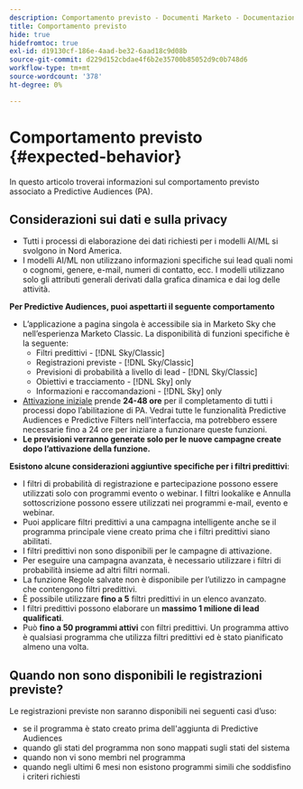 ```yaml
---
description: Comportamento previsto - Documenti Marketo - Documentazione del prodotto
title: Comportamento previsto
hide: true
hidefromtoc: true
exl-id: d19130cf-186e-4aad-be32-6aad18c9d08b
source-git-commit: d229d152cbdae4f6b2e35700b85052d9c0b748d6
workflow-type: tm+mt
source-wordcount: '378'
ht-degree: 0%

---
```


# Comportamento previsto {#expected-behavior}

In questo articolo troverai informazioni sul comportamento previsto associato a Predictive Audiences (PA).

## Considerazioni sui dati e sulla privacy

* Tutti i processi di elaborazione dei dati richiesti per i modelli AI/ML si svolgono in Nord America.
* I modelli AI/ML non utilizzano informazioni specifiche sui lead quali nomi o cognomi, genere, e-mail, numeri di contatto, ecc. I modelli utilizzano solo gli attributi generali derivati dalla grafica dinamica e dai log delle attività.

**Per Predictive Audiences, puoi aspettarti il seguente comportamento**

* L’applicazione a pagina singola è accessibile sia in Marketo Sky che nell’esperienza Marketo Classic. La disponibilità di funzioni specifiche è la seguente:
   * Filtri predittivi - [!DNL Sky/Classic]
   * Registrazioni previste - [!DNL Sky/Classic]
   * Previsioni di probabilità a livello di lead - [!DNL Sky/Classic]
   * Obiettivi e tracciamento - [!DNL Sky] only
   * Informazioni e raccomandazioni - [!DNL Sky] only
* [Attivazione iniziale](/help/marketo/product-docs/marketo-sky/getting-started-with-predictive-audiences.md) prende **24-48 ore** per il completamento di tutti i processi dopo l’abilitazione di PA. Vedrai tutte le funzionalità Predictive Audiences e Predictive Filters nell&#39;interfaccia, ma potrebbero essere necessarie fino a 24 ore per iniziare a funzionare queste funzioni.
* **Le previsioni verranno generate solo per le nuove campagne create dopo l’attivazione della funzione.**

**Esistono alcune considerazioni aggiuntive specifiche per i filtri predittivi**:

* I filtri di probabilità di registrazione e partecipazione possono essere utilizzati solo con programmi evento o webinar. I filtri lookalike e Annulla sottoscrizione possono essere utilizzati nei programmi e-mail, evento e webinar.
* Puoi applicare filtri predittivi a una campagna intelligente anche se il programma principale viene creato prima che i filtri predittivi siano abilitati.
* I filtri predittivi non sono disponibili per le campagne di attivazione.
* Per eseguire una campagna avanzata, è necessario utilizzare i filtri di probabilità insieme ad altri filtri normali.
* La funzione Regole salvate non è disponibile per l’utilizzo in campagne che contengono filtri predittivi.
* È possibile utilizzare **fino a 5** filtri predittivi in un elenco avanzato.
* I filtri predittivi possono elaborare un **massimo 1 milione di lead qualificati**.
* Può **fino a 50 programmi attivi** con filtri predittivi. Un programma attivo è qualsiasi programma che utilizza filtri predittivi ed è stato pianificato almeno una volta.

## Quando non sono disponibili le registrazioni previste?

Le registrazioni previste non saranno disponibili nei seguenti casi d’uso:

* se il programma è stato creato prima dell&#39;aggiunta di Predictive Audiences
* quando gli stati del programma non sono mappati sugli stati del sistema
* quando non vi sono membri nel programma
* quando negli ultimi 6 mesi non esistono programmi simili che soddisfino i criteri richiesti
